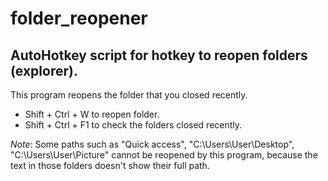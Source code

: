 # folder_reopener
## AutoHotkey script for hotkey to reopen folders (explorer).
This program reopens the folder that you closed recently.

- Shift + Ctrl + W to reopen folder.
- Shift + Ctrl + F1 to check the folders closed recently.

*Note*: Some paths such as "Quick access", "C:\Users\User\Desktop", "C:\Users\User\Picture" cannot be reopened by this program, because the text in those folders doesn't show their full path.
